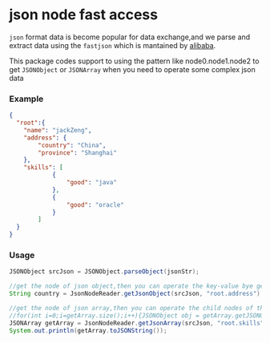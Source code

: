 # json node fast access

`json` format data is become popular for data exchange,and we parse and extract data using the `fastjson` which is mantained by [alibaba](https://github.com/alibaba/fastjson).

This package codes support to using the pattern like node0.node1.node2 to get `JSONObject` or `JSONArray` when you need to operate some complex json data

### Example

```json
{
  "root":{  
    "name": "jackZeng",
    "address": {
        "country": "China",
        "province": "Shanghai"
    },
	"skills": [
            {
                "good": "java"
            },
            {
                "good": "oracle"
            }
        ]
  }
}
```

### Usage

```java
JSONObject srcJson = JSONObject.parseObject(jsonStr);

//get the node of json object,then you can operate the key-value bye getXXX(key)
String country = JsonNodeReader.getJsonObject(srcJson, "root.address").getString("country"); //China

//get the node of json array,then you can operate the child nodes of the array by using
//for(int i=0;i=getArray.size();i++){JSONObject obj = getArray.getJSONObject(i);...}
JSONArray getArray = JsonNodeReader.getJsonArray(srcJson, "root.skills");
System.out.println(getArray.toJSONString());
```
